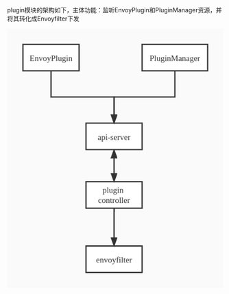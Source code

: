 plugin模块的架构如下，主体功能：监听EnvoyPlugin和PluginManager资源，并将其转化成Envoyfilter下发

![架构](../../assets/plugin/arch.jpg)